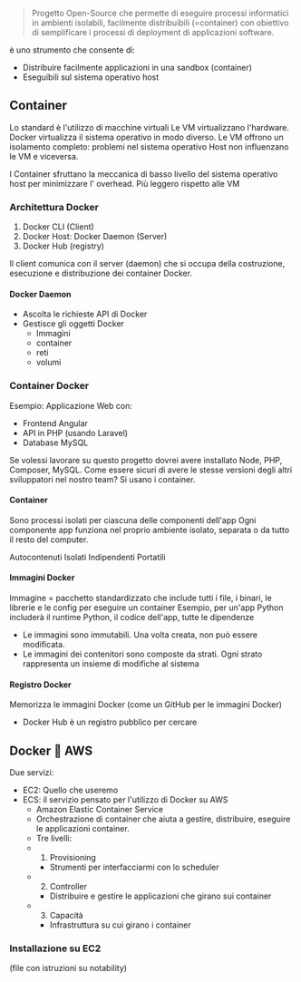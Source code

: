 > Progetto Open-Source che permette di eseguire processi informatici in ambienti isolabili, facilmente distribuibili (=container) con obiettivo di semplificare i processi di deployment di applicazioni software. 

è uno strumento che consente di: 
- Distribuire facilmente applicazioni in una sandbox (container)
- Eseguibili sul sistema operativo host 

## Container 
Lo standard è l'utilizzo di macchine virtuali 
Le VM virtualizzano l'hardware. Docker virtualizza il sistema operativo in modo diverso. 
Le VM offrono un isolamento completo: problemi nel sistema operativo Host non influenzano le VM e viceversa. 

I Container sfruttano la meccanica di basso livello del sistema operativo host per minimizzare l' overhead. 
Più leggero rispetto alle VM 

### Architettura Docker

1. Docker CLI (Client)
2. Docker Host: Docker Daemon (Server)
3. Docker Hub (registry) 

Il client comunica con il server (daemon) che si occupa della costruzione, esecuzione e distribuzione dei container Docker. 
#### Docker Daemon
- Ascolta le richieste API di Docker 
- Gestisce gli oggetti Docker
	- Immagini 
	- container
	- reti 
	- volumi

### Container Docker 
Esempio: Applicazione Web con: 
- Frontend Angular
- API in PHP (usando Laravel)
- Database MySQL 

Se volessi lavorare su questo progetto dovrei avere installato Node, PHP, Composer, MySQL. 
Come essere sicuri di avere le stesse versioni degli altri sviluppatori nel nostro team? 
Si usano i container. 


#### Container 
Sono processi isolati per ciascuna delle componenti dell'app 
Ogni componente app funziona nel proprio ambiente isolato, separata o da tutto il resto del computer. 

Autocontenuti 
Isolati
Indipendenti
Portatili

#### Immagini Docker
Immagine = pacchetto standardizzato che include tutti i file, i binari, le librerie e le config per eseguire un container 
Esempio, per un'app Python includerà il runtime Python, il codice dell'app, tutte le dipendenze

- Le immagini sono immutabili. Una volta creata, non può essere modificata. 
- Le immagini dei contenitori sono composte da strati. Ogni strato rappresenta un insieme di modifiche al sistema 

#### Registro Docker
Memorizza le immagini Docker (come un GitHub per le immagini Docker)
- Docker Hub è un registro pubblico per cercare 

## Docker 🤝 AWS

Due servizi: 
- EC2: Quello che useremo  
- ECS: il servizio pensato per l'utilizzo di Docker su AWS
	- Amazon Elastic Container Service
	- Orchestrazione di container che aiuta a gestire, distribuire, eseguire le applicazioni container. 
	- Tre livelli: 
	- 1. Provisioning 
		- Strumenti per interfacciarmi con lo scheduler 
	- 2. Controller
		- Distribuire e gestire le applicazioni che girano sui container 
	- 3. Capacità 
		- Infrastruttura su cui girano i container 


### Installazione su EC2

(file con istruzioni su notability)

